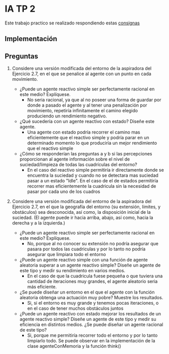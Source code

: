 

# IA TP 2
Este trabajo practico se realizado respondiendo estas [consignas](https://docs.google.com/document/d/1eP3aCyTWuTCbYMwf3inNHd7AIIpYHyb_PEj-aXYc1xU/edit)

## Implementación

## Preguntas

1. Considere una versión modificada del entorno de la aspiradora del Ejercicio 2.7, en el que se penalice al agente con un punto en cada movimiento.
    - ¿Puede un agente reactivo simple ser perfectamente racional en este medio? Explíquese. 
      - No seria racional, ya que al no poseer una forma de guardar por donde a pasado el agente y al tener una penalización por movimiento, repetiría infinitamente el camino elegido produciendo un rendimiento negativo.  
    - ¿Qué sucedería con un agente reactivo con estado? Diseñe este agente.
      - Una agente con estado podría recorrer el camino mas eficientemente que el reactivo simple y podría parar en un determinado momento lo que produciría un mejor rendimiento que el reactivo simple     
    - ¿Cómo se responderían las preguntas a y b si las percepciones proporcionan al agente información sobre el nivel de suciedad/limpieza de todas las cuadrículas del entorno? 
      - En el caso del reactivo simple permitiría ir directamente donde se encuentra la suciedad y cuando no se detectara mas suciedad pasar a un estado "Idle". En el caso de el de estados permitiría recorrer mas eficientemente la cuadricula sin la necesidad de pasar por cada uno de los cuadros

2. Considere una versión modificada del entorno de la aspiradora del Ejercicio 2.7, en el que la geografía del entorno (su extensión, límites, y obstáculos) sea desconocida, así como, la disposición inicial de la suciedad. (El agente puede ir hacia arriba, abajo, así como, hacia la derecha y a la izquierda.) 
   - ¿Puede un agente reactivo simple ser perfectamente racional en este medio? Explíquese. 
     - No, porque al no conocer su extensión no podría asegurar que pasara por todos las cuadriculas y por lo tanto no podría asegurar que limpiara todo el entorno
   - ¿Puede un agente reactivo simple con una función de agente aleatoria superar a un agente reactivo simple? Diseñe un agente de este tipo y medir su rendimiento en varios medios. 
       - En el caso de que la cuadricula fuese pequeña o que tuviera una cantidad de iteraciones muy grandes, el agente aleatorio seria más eficiente.
   - ¿Se puede diseñar un entorno en el que el agente con la función aleatoria obtenga una actuación muy pobre? Muestre los resultados.
       - Si, si el entorno es muy grande y tenemos pocas iteraciones, o en el caso de tener muchos obstáculos juntos 
   - ¿Puede un agente reactivo con estado mejorar los resultados de un agente reactivo simple? Diseñe un agente de este tipo y medir su eficiencia en distintos medios. ¿Se puede diseñar un agente racional de este tipo? 
       - Si, porque me permitiría recorrer todo el entorno  y por lo tanto limpiarlo todo. Se puede observar en la implementación de la clase agenteConMemoria y la función think() 
